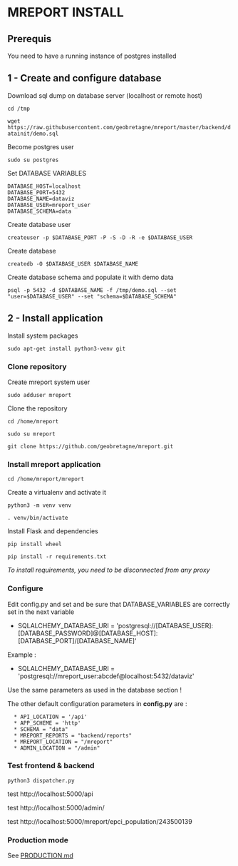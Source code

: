 # MREPORT INSTALL

## Prerequis

You need to have a running instance of postgres installed

  
## 1 - Create and configure database

Download sql dump on database server (localhost or remote host)

``cd /tmp``

``wget https://raw.githubusercontent.com/geobretagne/mreport/master/backend/datainit/demo.sql``

Become postgres user

 ``sudo su postgres``
 
Set DATABASE VARIABLES

 ```
 DATABASE_HOST=localhost 
 DATABASE_PORT=5432 
 DATABASE_NAME=dataviz 
 DATABASE_USER=mreport_user 
 DATABASE_SCHEMA=data
 ```

Create database user

 ``createuser -p $DATABASE_PORT -P -S -D -R -e $DATABASE_USER``

Create database

 ``createdb -O $DATABASE_USER $DATABASE_NAME``
 
Create database schema and populate it with demo data

 ``psql -p 5432 -d $DATABASE_NAME -f /tmp/demo.sql --set "user=$DATABASE_USER" --set "schema=$DATABASE_SCHEMA"``



## 2 - Install application

Install system packages

``sudo apt-get install python3-venv git``

### Clone repository

Create mreport system user

 ``sudo adduser mreport``

Clone the repository

 ``cd /home/mreport``

 ``sudo su mreport``

 ``git clone https://github.com/geobretagne/mreport.git``


### Install mreport application

``cd /home/mreport/mreport``

Create a virtualenv and activate it

  ``python3 -m venv venv``

  ``. venv/bin/activate``

Install Flask and dependencies

``pip install wheel``

``pip install -r requirements.txt``

*To install requirements, you need to be disconnected from any proxy*


### Configure

Edit config.py and set and be sure that DATABASE_VARIABLES are correctly set in the next variable

* SQLALCHEMY_DATABASE_URI = 'postgresql://[DATABASE_USER]:[DATABASE_PASSWORD]@[DATABASE_HOST]:[DATABASE_PORT]/[DATABASE_NAME]'
  
Example :

* SQLALCHEMY_DATABASE_URI = 'postgresql://mreport_user:abcdef@localhost:5432/dataviz'

Use the same parameters as used in the database section !

  The other default configuration parameters in **config.py** are :
  
```
  * API_LOCATION = '/api'
  * APP_SCHEME = 'http'
  * SCHEMA = "data"
  * MREPORT_REPORTS = "backend/reports"
  * MREPORT_LOCATION = "/mreport"
  * ADMIN_LOCATION = "/admin"
```


### Test frontend & backend

  ``python3 dispatcher.py``

  test http://localhost:5000/api

  test http://localhost:5000/admin/

  test http://localhost:5000/mreport/epci_population/243500139
  
### Production mode

See [PRODUCTION.md](PRODUCTION.md)

